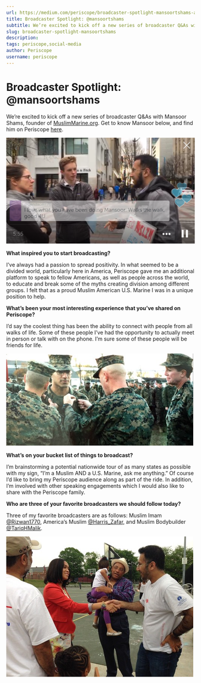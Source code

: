 ```yaml
---
url: https://medium.com/periscope/broadcaster-spotlight-mansoortshams-aeb166263222
title: Broadcaster Spotlight: @mansoortshams
subtitle: We’re excited to kick off a new series of broadcaster Q&As with Mansoor Shams, founder of MuslimMarine.org. Get to know Mansoor below, and…
slug: broadcaster-spotlight-mansoortshams
description: 
tags: periscope,social-media
author: Periscope
username: periscope
---
```


# **Broadcaster Spotlight: @mansoortshams**

We’re excited to kick off a new series of broadcaster Q&As with Mansoor Shams, founder of [MuslimMarine.org](http://muslimmarine.org/). Get to know Mansoor below, and find him on Periscope [here](https://www.periscope.tv/mansoortshams/).

![](./assets/1*4AUhXkoPuhbiFWbLBPl0ig.png)

**What inspired you to start broadcasting?**

I’ve always had a passion to spread positivity. In what seemed to be a divided world, particularly here in America, Periscope gave me an additional platform to speak to fellow Americans, as well as people across the world, to educate and break some of the myths creating division among different groups. I felt that as a proud Muslim American U.S. Marine I was in a unique position to help.

**What’s been your most interesting experience that you’ve shared on Periscope?**

I’d say the coolest thing has been the ability to connect with people from all walks of life. Some of these people I’ve had the opportunity to actually meet in person or talk with on the phone. I’m sure some of these people will be friends for life.

![](./assets/1*A-BuRG6EF2HoCxbjw2T97w.jpeg)

**What’s on your bucket list of things to broadcast?**

I’m brainstorming a potential nationwide tour of as many states as possible with my sign, “I’m a Muslim AND a U.S. Marine, ask me anything.” Of course I’d like to bring my Periscope audience along as part of the ride. In addition, I’m involved with other speaking engagements which I would also like to share with the Periscope family.

**Who are three of your favorite broadcasters we should follow today?**

Three of my favorite broadcasters are as follows: Muslim Imam [@Rizwan1770](https://www.periscope.tv/Rizwan1770), America’s Muslim [@Harris_Zafar,](https://www.periscope.tv/Harris_Zafar) and Muslim Bodybuilder [@TariqHMalik](https://www.periscope.tv/TariqHMalik1).

![](./assets/1*-gKg7H0LjV2jOo9pFyZUIw.jpeg)


